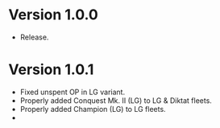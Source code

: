 # Version 1.0.0

- Release.

# Version 1.0.1

- Fixed unspent OP in LG variant.
- Properly added Conquest Mk. II (LG) to LG & Diktat fleets.
- Properly added Champion (LG) to LG fleets.
- 
